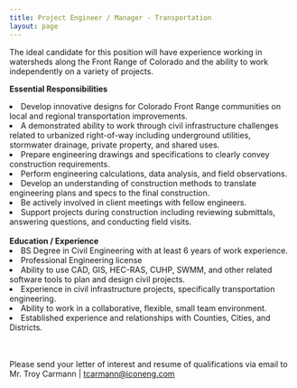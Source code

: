 ```yaml
---
title: Project Engineer / Manager - Transportation
layout: page
---
```

The ideal candidate for this position will have experience working in watersheds along the Front Range of Colorado and the ability to work independently on a variety of projects.

<b>Essential Responsibilities</b>
<li>Develop innovative designs for Colorado Front Range communities on local and regional transportation improvements.</li>
<li>A demonstrated ability to work through civil infrastructure challenges related to urbanized right-of-way including underground utilities, stormwater drainage, private property, and shared uses.</li>
<li>Prepare engineering drawings and specifications to clearly convey construction requirements.</li>
<li>Perform engineering calculations, data analysis, and field observations.</li>
<li>Develop an understanding of construction methods to translate engineering plans and specs to the final construction.</li>
<li>Be actively involved in client meetings with fellow engineers.</li>
<li>Support projects during construction including reviewing submittals, answering questions, and conducting field visits.</li>

<br>
<b>Education / Experience</b>

<li>BS Degree in Civil Engineering with at least 6 years of work experience.</li>
<li>Professional Engineering license</li>
<li>Ability to use CAD, GIS, HEC-RAS, CUHP, SWMM, and other related software tools to plan and design civil projects.</li>
<li>Experience in civil infrastructure projects, specifically transportation engineering.</li>
<li>Ability to work in a collaborative, flexible, small team environment.</li>
<li>Established experience and relationships with Counties, Cities, and Districts.</li>

<br>
<br>

Please send your letter of interest and resume of qualifications via email to
Mr. Troy Carmann | <tcarmann@iconeng.com>
